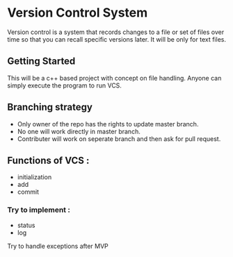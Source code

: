 # Version Control System

Version control is a system that records changes to a file or set of files over time so that you can recall specific versions later. It will be only for text files.

## Getting Started

This will be a c++ based project with concept on file handling. Anyone can simply execute the program to run VCS.


## Branching strategy

   * Only owner of the repo has the rights to update master branch.
   * No one will work directly in master branch.
   * Contributer will work on seperate branch and then ask for pull request.
   
## Functions of VCS :
   * initialization
   * add
   * commit
  
 ### Try to implement :
   * status
   * log


Try to handle exceptions after MVP
